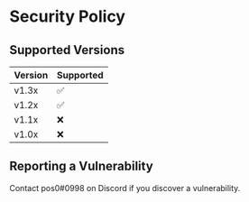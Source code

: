 # Security Policy

## Supported Versions

| Version | Supported        |
| ------- | ---------------- |
| v1.3x | :white_check_mark: |
| v1.2x | :white_check_mark: |
| v1.1x | :x:                |
| v1.0x | :x:                |

## Reporting a Vulnerability

Contact pos0#0998 on Discord if you discover a vulnerability.
